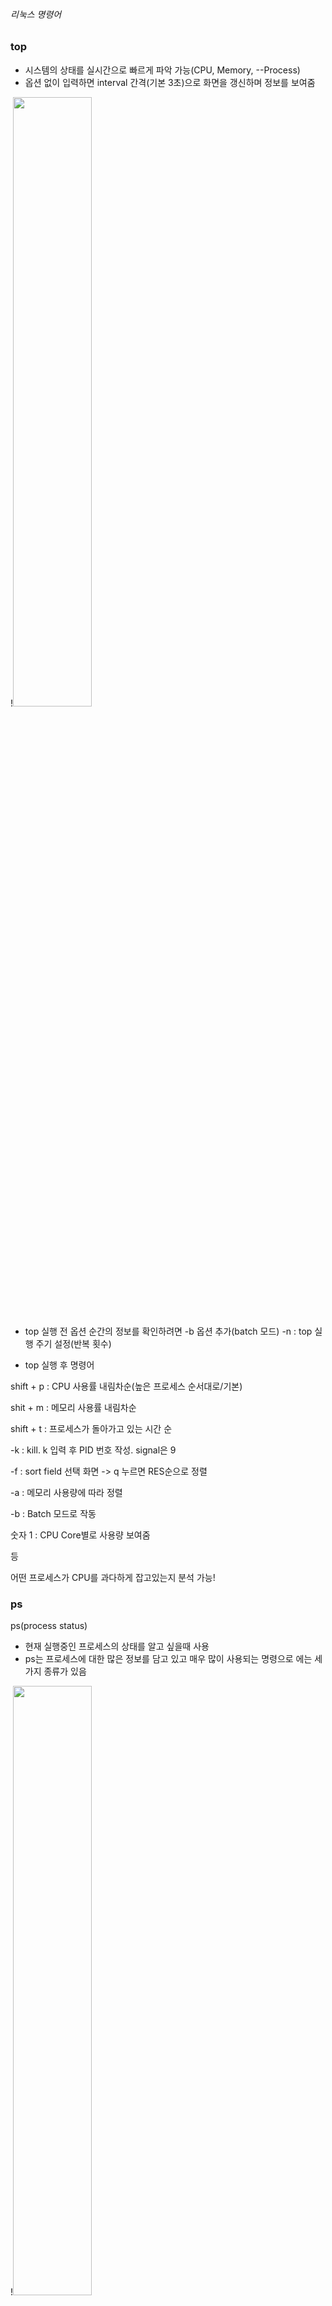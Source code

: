 ###### 리눅스 명령어

### __top__

- 시스템의 상태를 실시간으로 빠르게 파악 가능(CPU, Memory, --Process)
- 옵션 없이 입력하면 interval 간격(기본 3초)으로 화면을 갱신하며 정보를 보여줌

!<img src="(https://user-images.githubusercontent.com/106691667/171565535-ba5ecdc5-0831-4d56-bb2e-e03feed78f79.jpg" width="50%" height="50%"/>

- top 실행 전 옵션
순간의 정보를 확인하려면 -b 옵션 추가(batch 모드)
-n : top 실행 주기 설정(반복 횟수)

- top 실행 후 명령어

shift + p : CPU 사용률 내림차순(높은 프로세스 순서대로/기본)

shit + m : 메모리 사용률 내림차순

shift + t : 프로세스가 돌아가고 있는 시간 순

-k : kill. k 입력 후 PID 번호 작성. signal은 9

-f : sort field 선택 화면 -> q 누르면 RES순으로 정렬

-a : 메모리 사용량에 따라 정렬

-b : Batch 모드로 작동

숫자 1 : CPU Core별로 사용량 보여줌

등

어떤 프로세스가 CPU를 과다하게 잡고있는지 분석 가능!

### __ps__

ps(process status)
- 현재 실행중인 프로세스의 상태를 알고 싶을때 사용
- ps는 프로세스에 대한 많은 정보를 담고 있고 매우 많이 사용되는 명령으로 에는 세가지 종류가 있음

!<img src="https://user-images.githubusercontent.com/106691667/171565560-a7799d7c-cc70-4ab9-aaf8-e69e0faa4115.jpg" width="50%" height="50%"/>

1. Unix Option : 앞에 '-' (dash)가 붙는 옵션 표기방법입니다.  
2. BSD Option : '-' 를 붙이지 않습니다.
3. GNU Option : 명령어 앞에 '--' (double dash)를 붙입니다.

- ps 실행 후 명령어

-e, -A : 모든 프로세스를 보여줍니다. 

-a : 세션 리더와 터미널과 연관된 프로세스들을 제외한 모든 프로세스를 보여줍니다.

-d : 세션 리더를 제외한 모든 프로세스를 보여줍니다.

-f : full format으로 세션의 정보를 표시합니다. 

-ef : -e와 -f의 옵션 조합인데, 모든 프로세스를 full format으로 보여줍니다. 아래는 그 결과를 보여줍니다. UID, PID, PPID, C, STIME, TTY, TIME, CMD의 정보를 볼 수 있네요. TTY(연결 터미널)가 없으면 대부분 데몬 혹은 커널 프로세스입니다. 

__ps와 top의 차이점__

|차이점|ps|top|
|---|---|---|
|사용량 출력 시점|ps한 시점|일정 주기 합산|


### __jobs__

- 백그라운드로 실행되는 작업목록(작업번호, 상태, 명령어)을 보여주는 리눅스 명령어
- 현재 쉘 세션에서 실행시킨 백그라운드 작업의 목록이 출력됨
- 각 작업에는 번호가 붙어있어 kill명령어 뒤에 '%작업번호'를 입력하여 종료시킬 수 있음 (작업번호: PID와는 달리, 별도로 부여되는 백그라운드 작업목록 상의 번호)

![20220604_211325](https://user-images.githubusercontent.com/106691667/171998467-adc4de15-3f63-46dd-9e5e-ac48f5e1afe5.jpg)

### __kill__

- 프로세스를 종료시키는 리눅스 명령어 (kill 명령어는 이름 때문에 프로세스를 강제로 종료시키는 명령어로 오해를 사기 쉬운데, 실제로는 프로세스에 시그널(signal)을 보내는 명령어입니다. 이름이 kill 인 이유는 어떤 시그널을 보낼 지 지정하지 않으면 기본적으로 SIGTERM 시그널을 보내게 되는데 SIGTERM의 기본 동작이 프로그램 종료이기 때문입니다.)
- 프로세스에 종료 메시지를 보냄
![20220604_211658](https://user-images.githubusercontent.com/106691667/171998784-f6824efb-e82d-48aa-893d-304d46f5545e.jpg)
- kill 명령어에 -l 옵션을 주면 위와 같이 시그널의 숫자(number)와 이름이 출력됨
 
- 시그널을 보낼 때는 kill -(보낼 시그널) PID 이렇게 사용하는데, 지정된 PID를 갖는 프로세스에 지정된 시그널이 전달되는 구조로 시그널은 숫자로 지정해도 되고 앞에 SIG를 빼고 이름을 넣어도 됨 

--------------------

###### vim 에디터에서 매크로 
